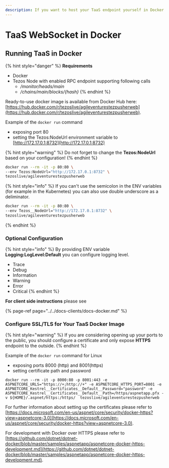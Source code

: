 ```yaml
---
description: If you want to host your TaaS endpoint yourself in Docker.
---
```


# TaaS WebSocket in Docker

## Running TaaS in Docker

{% hint style="danger" %}
**Requirements**

* Docker
* Tezos Node with enabled RPC endpoint supporting following calls
  * _/monitor/heads/main_
  * _/chains/main/blocks/{hash}_
{% endhint %}

Ready-to-use docker image is available from Docker Hub here: [https://hub.docker.com/r/tezoslive/agileventurestezpusherweb](https://hub.docker.com/r/tezoslive/agileventurestezpusherweb).

Example of the `docker run` command

* exposing port 80
* setting the Tezos:NodeUrl environment variable to [http://172.17.0.1:8732](http://172.17.0.1:8732)

{% hint style="warning" %}
Do not forget to change the **Tezos:NodeUrl** based on your configuration!
{% endhint %}

```bash
docker run --rm -it -p 80:80 \
--env Tezos:NodeUrl="http://172.17.0.1:8732" \
tezoslive/agileventurestezpusherweb
```

{% hint style="info" %}
If you can't use the semicolon in the ENV variables \(for example in the Kubernetes\) you can also use double underscore as a deliminator. 

```bash
docker run --rm -it -p 80:80 \
--env Tezos__NodeUrl="http://172.17.0.1:8732" \
tezoslive/agileventurestezpusherweb
```
{% endhint %}

### Optional Configuration

{% hint style="info" %}
By providing ENV variable **Logging:LogLevel:Default** you can configure logging level.

* Trace
* Debug
* Information
* Warning
* Error
* Critical
{% endhint %}

**For client side instructions** please see

{% page-ref page="../../docs-clients/docs-docker.md" %}

### Configure SSL/TLS for Your TaaS Docker Image

{% hint style="warning" %}
If you are considering opening up your ports to the public, you should configure a certificate and only expose **HTTPS** endpoint to the outside.
{% endhint %}

Example of the `docker run` command for Linux

* exposing ports 8000 \(http\) and 8001\(https\)
* setting certificate path and password

```text
docker run --rm -it -p 8000:80 -p 8001:443 -e ASPNETCORE_URLS="https://+;http://+" -e ASPNETCORE_HTTPS_PORT=8001 -e ASPNETCORE_Kestrel__Certificates__Default__Password="password" -e ASPNETCORE_Kestrel__Certificates__Default__Path=/https/aspnetapp.pfx -v ${HOME}/.aspnet/https:/https/  tezoslive/agileventurestezpusherweb
```

For further information about setting up the certificates please refer to [https://docs.microsoft.com/en-us/aspnet/core/security/docker-https?view=aspnetcore-3.0](https://docs.microsoft.com/en-us/aspnet/core/security/docker-https?view=aspnetcore-3.0).

For development with Docker over HTTPS please refer to [https://github.com/dotnet/dotnet-docker/blob/master/samples/aspnetapp/aspnetcore-docker-https-development.md](https://github.com/dotnet/dotnet-docker/blob/master/samples/aspnetapp/aspnetcore-docker-https-development.md).

